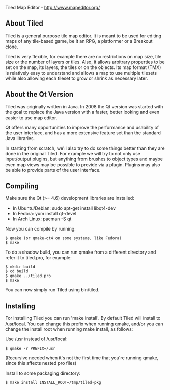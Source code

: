 Tiled Map Editor - http://www.mapeditor.org/

About Tiled
-------------------------------------------------------------------------------

Tiled is a general purpose tile map editor. It is meant to be used for editing
maps of any tile-based game, be it an RPG, a platformer or a Breakout clone.

Tiled is very flexible, for example there are no restrictions on map size, tile
size or the number of layers or tiles. Also, it allows arbitrary properties to
be set on the map, its layers, the tiles or on the objects. Its map format
(TMX) is relatively easy to understand and allows a map to use multiple
tilesets while also allowing each tileset to grow or shrink as necessary later.

About the Qt Version
-------------------------------------------------------------------------------

Tiled was originally written in Java. In 2008 the Qt version was started with
the goal to replace the Java version with a faster, better looking and even
easier to use map editor.

Qt offers many opportunities to improve the performance and usability of the
user interface, and has a more extensive feature set than the standard Java
libraries.

In starting from scratch, we'll also try to do some things better than they are
done in the original Tiled. For example we will try to not only use
input/output plugins, but anything from brushes to object types and maybe even
map views may be possible to provide via a plugin. Plugins may also be able to
provide parts of the user interface.

Compiling
-------------------------------------------------------------------------------

Make sure the Qt (>= 4.6) development libraries are installed:

* In Ubuntu/Debian: sudo apt-get install libqt4-dev
* In Fedora:        yum install qt-devel
* In Arch Linux:    pacman -S qt

Now you can compile by running:

    $ qmake (or qmake-qt4 on some systems, like Fedora)
    $ make

To do a shadow build, you can run qmake from a different directory and refer
it to tiled.pro, for example:

    $ mkdir build
    $ cd build
    $ qmake ../tiled.pro
    $ make

You can now simply run Tiled using bin/tiled.

Installing
-------------------------------------------------------------------------------

For installing Tiled you can run 'make install'. By default Tiled will install
to /usr/local. You can change this prefix when running qmake, and/or you can
change the install root when running make install, as follows:

Use /usr instead of /usr/local:

    $ qmake -r PREFIX=/usr

(Recursive needed when it's not the first time that you're running qmake, since
this affects nested pro files)

Install to some packaging directory:

    $ make install INSTALL_ROOT=/tmp/tiled-pkg


